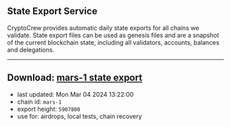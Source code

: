 ## State Export Service
CryptoCrew provides automatic daily state exports for all chains we validate. State export files can be used as genesis files and are a snapshot of the current blockchain state, including all validators, accounts, balances and delegations.

---
**Download: [mars-1 state export](https://dl-eu2.ccvalidators.com/SERVICE/mars/mars-1_export_5907800.json)**
---

- last updated: Mon Mar 04 2024 13:22:00
- chain id: `mars-1`
- export height: `5907800`
- use for: airdrops, local tests, chain recovery
